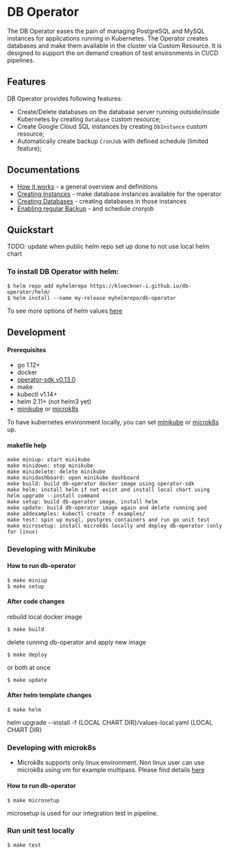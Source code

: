 # DB Operator

The DB Operator eases the pain of managing PostgreSQL and MySQL instances for applications running in Kubernetes. The Operator creates databases and make them available in the cluster via Custom Resource. It is designed to support the on demand creation of test environments in CI/CD pipelines.

## Features

DB Operator provides following features:

* Create/Delete databases on the database server running outside/inside Kubernetes by creating `Database` custom resource;
* Create Google Cloud SQL instances by creating `DbInstance` custom resource;
* Automatically create backup `CronJob` with defined schedule (limited feature);

## Documentations
* [How it works](docs/howitworks.md) - a general overview and definitions
* [Creating Instances](docs/creatinginstances.md) - make database instances available for the operator
* [Creating Databases](docs/creatingdatabases.md) - creating databases in those instances
* [Enabling regular Backup](docs/enablingbackup.md) - and schedule cronjob

## Quickstart
TODO: update when public helm repo set up done to not use local helm chart

### To install DB Operator with helm:

```
$ helm repo add myhelmrepo https://kloeckner-i.github.io/db-operator/helm/
$ helm install --name my-release myhelmrepo/db-operator
```

To see more options of helm values [here](helm/README.md)

## Development

#### Prerequisites
* go 1.12+
* docker
* [operator-sdk v0.13.0](https://github.com/operator-framework/operator-sdk/releases/tag/v0.13.0)
* make
* kubectl v1.14+
* helm 2.11+ (not helm3 yet)
* [minikube](https://kubernetes.io/docs/tasks/tools/install-minikube/) or [microk8s](https://microk8s.io/)

To have kubernetes environment locally, you can set [minikube](https://kubernetes.io/docs/tasks/tools/install-minikube/) or [microk8s](https://microk8s.io/) up.


#### makefile help

```
make miniup: start minikube
make minidown: stop minikube
make minidelete: delete minikube
make minidashboard: open minikube dashboard
make build: build db-operator docker image using operator-sdk
make helm: install helm if not exist and install local chart using helm upgrade --install command
make setup: build db-operator image, install helm
make update: build db-operator image again and delete running pod
make addexamples: kubectl create -f examples/
make test: spin up mysql, postgres containers and run go unit test
make microsetup: install microk8s locally and deploy db-operator (only for linux)
```

### Developing with Minikube

#### How to run db-operator

```
$ make miniup
$ make setup
```

#### After code changes

rebuild local docker image
```
$ make build
```

delete running db-operator and apply new image
```
$ make deploy
```

or both at once
```
$ make update
```

#### After helm template changes

```
$ make helm
```
helm upgrade --install -f {LOCAL CHART DIR}/values-local.yaml {LOCAL CHART DIR}

### Developing with microk8s

* Microk8s supports only linux environment. Non linux user can use microk8s using vm for example multipass. Please find details [here](https://microk8s.io/)

#### How to run db-operator

```
$ make microsetup
```

microsetup is used for our integration test in pipeline.

### Run unit test locally

```
$ make test
```
